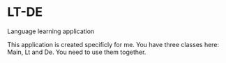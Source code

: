 # LT-DE
Language learning application

This application is created specificly for me. You have three classes here: Main, Lt and De. You need to use them together. 
